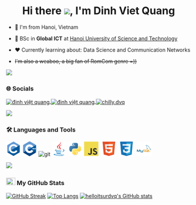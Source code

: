 
<h1 align="center">Hi there <img src="https://media.giphy.com/media/hvRJCLFzcasrR4ia7z/giphy.gif" width="30px"/>, I'm Dinh Viet Quang</h1>


- 👀 I'm from Hanoi, Vietnam

- 🔭 BSc in **Global ICT** at [Hanoi University of Science and Technology](https://www.facebook.com/dhbkhanoi/)

<!-- - 🔭 Research Assistant at [Intelligent Communication Networks Lab](https://bkai.ai/research/intelligent-communication-networks/), [International Research Center for Artificial Intelligence BKAI](https://bkai.ai) -->

- ❤️ Currently learning about: Data Science and Communication Networks
<!--     + 🔐 
    + 🪐 
    + 🌱 Learning Japanese -->

- <s>I'm also a weaboo, a big fan of RomCom genre =))</s>

<img src="https://user-images.githubusercontent.com/73097560/115834477-dbab4500-a447-11eb-908a-139a6edaec5c.gif">
<h3 align="left">🌐 Socials</h3>
<p align="left">
    <a href="https://linkedin.com/in/việt-quang-đinh-886886242" target="blank">
        <img align="center" src="https://raw.githubusercontent.com/rahuldkjain/github-profile-readme-generator/master/src/images/icons/Social/linked-in-alt.svg" alt="đinh việt quang" height="30" width="40" />
    </a>
    <a href="https://fb.com/helloitsurdvq" target="blank">
        <img align="center" src="https://raw.githubusercontent.com/rahuldkjain/github-profile-readme-generator/master/src/images/icons/Social/facebook.svg" alt="đinh việt quang" height="30" width="40" />
    </a>
    <a href="https://instagram.com/chilly.dvq" target="blank">
        <img align="center" src="https://raw.githubusercontent.com/rahuldkjain/github-profile-readme-generator/master/src/images/icons/Social/instagram.svg" alt="chilly.dvq" height="30" width="40" />
    </a>
</p>

<img src="https://user-images.githubusercontent.com/73097560/115834477-dbab4500-a447-11eb-908a-139a6edaec5c.gif">
<h3 align="left">🛠 Languages and Tools</h3>

<p align="left">
    <img src="https://raw.githubusercontent.com/devicons/devicon/master/icons/c/c-original.svg" alt="c" width="40" height="40"/> 
    <img src="https://raw.githubusercontent.com/devicons/devicon/master/icons/cplusplus/cplusplus-original.svg" alt="cplusplus" width="40" height="40"/> 
    <img src="https://www.vectorlogo.zone/logos/git-scm/git-scm-icon.svg" alt="git" width="40" height="40"/> 
    <img src="https://raw.githubusercontent.com/devicons/devicon/master/icons/java/java-original.svg" alt="java" width="40" height="40"/> 
    <img src="https://raw.githubusercontent.com/devicons/devicon/master/icons/python/python-original.svg" alt="python" width="40" height="40"/> 
    <img src="https://github.com/devicons/devicon/blob/master/icons/javascript/javascript-original.svg" alt="JavaScript" width="40" height="40"/>&nbsp;
    <img src="https://github.com/devicons/devicon/blob/master/icons/html5/html5-original.svg" title="Html" alt="html" width="40" height="40"/>&nbsp;
    <img src="https://github.com/devicons/devicon/blob/master/icons/css3/css3-original.svg" title="css" alt="css" width="40" height="40"/>&nbsp;
    <img src="https://raw.githubusercontent.com/devicons/devicon/master/icons/mysql/mysql-original-wordmark.svg" alt="mysql" width="40" height="40"/>
</p>

<img src="https://user-images.githubusercontent.com/73097560/115834477-dbab4500-a447-11eb-908a-139a6edaec5c.gif">

### <img src="https://media.giphy.com/media/cj87CxfRtrUifF3Ryk/giphy.gif" width="25px" height="20px"> My GitHub Stats


[![GitHub Streak](https://streak-stats.demolab.com?user=helloitsurdvq&theme=radical)](https://git.io/streak-stats)
[![Top Langs](https://github-readme-stats-sigma-five.vercel.app/api/top-langs/?username=helloitsurdvq&layout=compact&show_icons=true&title_color=ff42ba&text_color=90cbf8&theme=radical)](https://github.com/helloitsurdvq/github-readme-stats)
[![helloitsurdvq's GitHub stats](https://github-readme-stats-sigma-five.vercel.app/api?username=helloitsurdvq&show_icons=true&text_color=90cbf8&theme=radical)](https://github.com/anuraghazra/github-readme-stats)
<!-- <a href="http://github-readme-streak-stats-sigma-five.herokuapp.com?user=helloitsurdvq">
<img width="490" src="http://github-readme-streak-stats.herokuapp.com?user=helloitsurdvq&title_color=fff&text_color=90cbf8&theme=radical"> -->
<!-- <a href="https://github-profile-summary-cards.vercel.app/api/cards/repos-per-language?username=helloitsurdvq">
    <img src="https://github-profile-summary-cards.vercel.app/api/cards/repos-per-language?username=helloitsurdvq&theme=radical"/>
</a>
<a href="https://github-profile-summary-cards.vercel.app/api/cards/most-commit-language?username=helloitsurdvq&">
    <img src="https://github-profile-summary-cards.vercel.app/api/cards/most-commit-language?username=helloitsurdvq&theme=radical"/>
</a> -->
